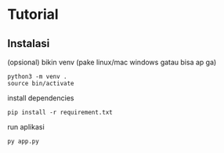 # Tutorial 

## Instalasi

(opsional) bikin venv (pake linux/mac windows gatau bisa ap ga)

```
python3 -m venv .
source bin/activate
```

install dependencies

`pip install -r requirement.txt`

run aplikasi

`py app.py`